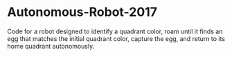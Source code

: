 # Autonomous-Robot-2017
Code for a robot designed to identify a quadrant color, roam until it finds an egg that matches the initial quadrant color, capture the egg, and return to its home quadrant autonomously.
